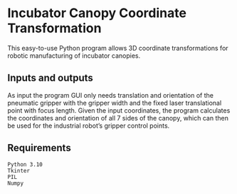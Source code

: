 # Incubator Canopy Coordinate Transformation
This easy-to-use Python program allows 3D coordinate transformations for robotic manufacturing of incubator canopies.

## Inputs and outputs
As input the program GUI only needs translation and orientation of the pneumatic gripper with the gripper width and the fixed laser translational point with focus length. Given the input coordinates, the program calculates the coordinates and orientation of all 7 sides of the canopy, which can then be used for the industrial robot’s gripper control points.

## Requirements
```
Python 3.10
Tkinter
PIL
Numpy
```
